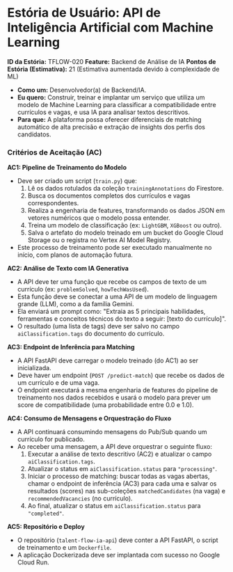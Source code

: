 # Estória de Usuário: API de Inteligência Artificial com Machine Learning

**ID da Estória:** TFLOW-020
**Feature:** Backend de Análise de IA
**Pontos de Estória (Estimativa):** 21 (Estimativa aumentada devido à complexidade de ML)

- **Como um:** Desenvolvedor(a) de Backend/IA.
- **Eu quero:** Construir, treinar e implantar um serviço que utiliza um modelo de Machine Learning para classificar a compatibilidade entre currículos e vagas, e usa IA para analisar textos descritivos.
- **Para que:** A plataforma possa oferecer diferenciais de matching automático de alta precisão e extração de insights dos perfis dos candidatos.

### Critérios de Aceitação (AC)

**AC1: Pipeline de Treinamento do Modelo**
-   Deve ser criado um script (`train.py`) que:
    1.  Lê os dados rotulados da coleção `trainingAnnotations` do Firestore.
    2.  Busca os documentos completos dos currículos e vagas correspondentes.
    3.  Realiza a engenharia de features, transformando os dados JSON em vetores numéricos que o modelo possa entender.
    4.  Treina um modelo de classificação (ex: `LightGBM`, `XGBoost` ou outro).
    5.  Salva o artefato do modelo treinado em um bucket do Google Cloud Storage ou o registra no Vertex AI Model Registry.
-   Este processo de treinamento pode ser executado manualmente no início, com planos de automação futura.

**AC2: Análise de Texto com IA Generativa**
-   A API deve ter uma função que recebe os campos de texto de um currículo (ex: `problemSolved`, `howTechWasUsed`).
-   Esta função deve se conectar a uma API de um modelo de linguagem grande (LLM), como a da família Gemini.
-   Ela enviará um prompt como: "Extraia as 5 principais habilidades, ferramentas e conceitos técnicos do texto a seguir: [texto do currículo]".
-   O resultado (uma lista de tags) deve ser salvo no campo `aiClassification.tags` do documento do currículo.

**AC3: Endpoint de Inferência para Matching**
-   A API FastAPI deve carregar o modelo treinado (do AC1) ao ser inicializada.
-   Deve haver um endpoint (`POST /predict-match`) que recebe os dados de um currículo e de uma vaga.
-   O endpoint executará a mesma engenharia de features do pipeline de treinamento nos dados recebidos e usará o modelo para prever um score de compatibilidade (uma probabilidade entre 0.0 e 1.0).

**AC4: Consumo de Mensagens e Orquestração do Fluxo**
-   A API continuará consumindo mensagens do Pub/Sub quando um currículo for publicado.
-   Ao receber uma mensagem, a API deve orquestrar o seguinte fluxo:
    1.  Executar a análise de texto descritivo (AC2) e atualizar o campo `aiClassification.tags`.
    2.  Atualizar o status em `aiClassification.status` para `"processing"`.
    3.  Iniciar o processo de matching: buscar todas as vagas abertas, chamar o endpoint de inferência (AC3) para cada uma e salvar os resultados (scores) nas sub-coleções `matchedCandidates` (na vaga) e `recommendedVacancies` (no currículo).
    4.  Ao final, atualizar o status em `aiClassification.status` para `"completed"`.

**AC5: Repositório e Deploy**
-   O repositório (`talent-flow-ia-api`) deve conter a API FastAPI, o script de treinamento e um `Dockerfile`.
-   A aplicação Dockerizada deve ser implantada com sucesso no Google Cloud Run.